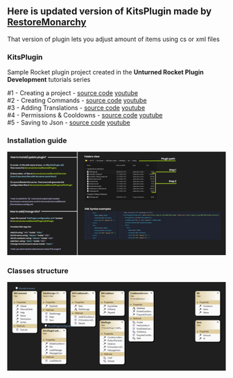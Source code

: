 ## Here is updated version of KitsPlugin made by [RestoreMonarchy](https://github.com/RestoreMonarchy)
That version of plugin lets you adjust amount of items using cs or xml files

### KitsPlugin
Sample Rocket plugin project created in the **Unturned Rocket Plugin Development** tutorials series

#1 - Creating a project - [source code](https://github.com/RestoreMonarchyPlugins/KitsPlugin/tree/part1) [youtube](https://www.youtube.com/watch?v=ngmD7Zx_iRw&list=PLFHvXbDC4Vk1NnS27INhLCfEwhzbiQYFA&index=2)  
#2 - Creating Commands - [source code](https://github.com/RestoreMonarchyPlugins/KitsPlugin/tree/part2) [youtube](https://www.youtube.com/watch?v=7DSVsGBcAdY&list=PLFHvXbDC4Vk1NnS27INhLCfEwhzbiQYFA&index=3)  
#3 - Adding Translations - [source code](https://github.com/RestoreMonarchyPlugins/KitsPlugin/tree/part3) [youtube](https://www.youtube.com/watch?v=wVfOWkkYFDs&list=PLFHvXbDC4Vk1NnS27INhLCfEwhzbiQYFA&index=4)  
#4 - Permissions & Cooldowns - [source code](https://github.com/RestoreMonarchyPlugins/KitsPlugin/tree/part4) [youtube](https://www.youtube.com/watch?v=xggQ78C4yFk&list=PLFHvXbDC4Vk1NnS27INhLCfEwhzbiQYFA&index=5)  
#5 - Saving to Json - [source code](https://github.com/RestoreMonarchyPlugins/KitsPlugin/tree/part5) [youtube](https://www.youtube.com/watch?v=3A_kcGX4HvY&list=PLFHvXbDC4Vk1NnS27INhLCfEwhzbiQYFA&index=6)  

### Installation guide

![alt text](https://github.com/qboww/KitsPlugin-Update/blob/master/KitsPlugin/Misc/ReadmePics/guide.png)

### Classes structure

![alt text](https://github.com/qboww/KitsPlugin-Update/blob/master/KitsPlugin/Misc/ReadmePics/diagram.png)
